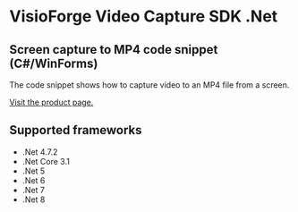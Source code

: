 ﻿# VisioForge Video Capture SDK .Net

## Screen capture to MP4 code snippet (C#/WinForms)

The code snippet shows how to capture video to an MP4 file from a screen.

[Visit the product page.](https://www.visioforge.com/video-capture-sdk-net)

## Supported frameworks

* .Net 4.7.2
* .Net Core 3.1
* .Net 5
* .Net 6
* .Net 7
* .Net 8
